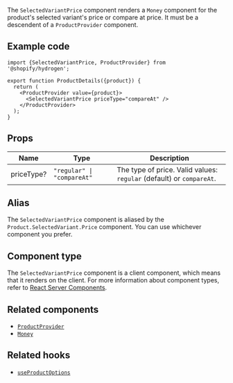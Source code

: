 <!-- This file is generated from the source code. Edit the files in /packages/hydrogen/src/components/SelectedVariantPrice and run 'yarn generate-docs' at the root of this repo. -->

The `SelectedVariantPrice` component renders a `Money` component for the product's selected variant's price or compare at price.
It must be a descendent of a `ProductProvider` component.

## Example code

```tsx
import {SelectedVariantPrice, ProductProvider} from '@shopify/hydrogen';

export function ProductDetails({product}) {
  return (
    <ProductProvider value={product}>
      <SelectedVariantPrice priceType="compareAt" />
    </ProductProvider>
  );
}
```

## Props

| Name       | Type                                      | Description                                                          |
| ---------- | ----------------------------------------- | -------------------------------------------------------------------- |
| priceType? | <code>"regular" &#124; "compareAt"</code> | The type of price. Valid values: `regular` (default) or `compareAt`. |

## Alias

The `SelectedVariantPrice` component is aliased by the `Product.SelectedVariant.Price` component. You can use whichever component you prefer.

## Component type

The `SelectedVariantPrice` component is a client component, which means that it renders on the client. For more information about component types, refer to [React Server Components](/custom-storefronts/hydrogen/framework/react-server-components).

## Related components

- [`ProductProvider`](/api/hydrogen/components/product-variant/productprovider)
- [`Money`](/api/hydrogen/components/primitive/money)

## Related hooks

- [`useProductOptions`](/api/hydrogen/hooks/product-variant/useproductoptions)
